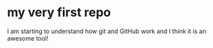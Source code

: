 # my very first repo

I am starting to understand how git and GitHub work and I think it is an awesome tool!
